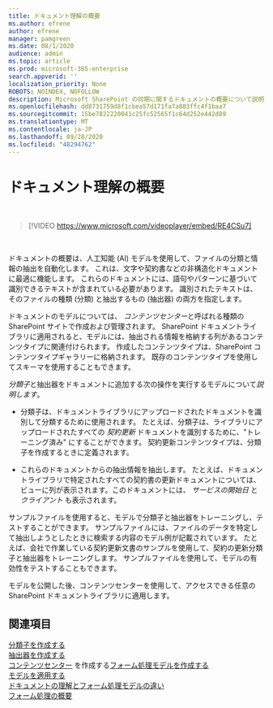 ```yaml
---
title: ドキュメント理解の概要
ms.author: efrene
author: efrene
manager: pamgreen
ms.date: 08/1/2020
audience: admin
ms.topic: article
ms.prod: microsoft-365-enterprise
search.appverid: ''
localization_priority: None
ROBOTS: NOINDEX, NOFOLLOW
description: Microsoft SharePoint の同期に関するドキュメントの概要について説明します。
ms.openlocfilehash: dd8731759d8f1cbea57d171fa7a803ffc4f1baa7
ms.sourcegitcommit: 15be7822220041c25fc52565f1c64d252e442d89
ms.translationtype: MT
ms.contentlocale: ja-JP
ms.lasthandoff: 09/28/2020
ms.locfileid: "48294762"
---
```

# <a name="document-understanding-overview"></a>ドキュメント理解の概要


</br>

> [!VIDEO https://www.microsoft.com/videoplayer/embed/RE4CSu7] 

</br>

ドキュメントの概要は、人工知能 (AI) モデルを使用して、ファイルの分類と情報の抽出を自動化します。 これは、文字や契約書などの非構造化ドキュメントに最適に機能します。 これらのドキュメントには、語句やパターンに基づいて識別できるテキストが含まれている必要があります。 識別されたテキストは、そのファイルの種類 (分類) と抽出するもの (抽出器) の両方を指定します。

ドキュメントのモデルについては、 *コンテンツセンター*と呼ばれる種類の SharePoint サイトで作成および管理されます。 SharePoint ドキュメントライブラリに適用されると、モデルには、抽出される情報を格納する列があるコンテンツタイプに関連付けられます。 作成したコンテンツタイプは、SharePoint コンテンツタイプギャラリーに格納されます。 既存のコンテンツタイプを使用してスキーマを使用することもできます。

*分類子*と抽出器をドキュメントに追加する次の操作を実行するモデルについて*説明します*。 

- 分類子は、ドキュメントライブラリにアップロードされたドキュメントを識別して分類するために使用されます。 たとえば、分類子は、ライブラリにアップロードされたすべての *契約更新* ドキュメントを識別するために、"トレーニング済み" にすることができます。 契約更新コンテンツタイプは、分類子を作成するときに定義されます。

- これらのドキュメントからの抽出情報を抽出します。 たとえば、ドキュメントライブラリで特定されたすべての契約書の更新ドキュメントについては、ビューに列が表示されます。このドキュメントには、 *サービスの開始日* と  *クライアント* も表示されます。 

サンプルファイルを使用すると、モデルで分類子と抽出器をトレーニングし、テストすることができます。 サンプルファイルには、ファイルのデータを特定して抽出しようとしたときに検索する内容のモデル例が記載されています。 たとえば、会社で作業している契約更新文書のサンプルを使用して、契約の更新分類子と抽出器をトレーニングします。 サンプルファイルを使用して、モデルの有効性をテストすることもできます。

モデルを公開した後、コンテンツセンターを使用して、アクセスできる任意の SharePoint ドキュメントライブラリに適用します。  


## <a name="see-also"></a>関連項目
[分類子を作成する](create-a-classifier.md)</br>
[抽出器を作成する](create-an-extractor.md)</br>
[コンテンツセンター](create-a-content-center.md) 
 を作成する[フォーム処理モデルを作成する](create-a-form-processing-model.md)</br>
[モデルを適用する](apply-a-model.md)   
[ドキュメントの理解とフォーム処理モデルの違い](difference-between-document-understanding-and-form-processing-model.md)  
[フォーム処理の概要](form-processing-overview.md)
